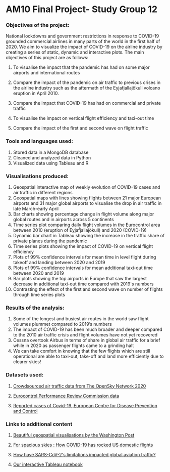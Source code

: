 

# AM10 Final Project- Study Group 12

### Objectives of the project:

National lockdowns and government restrictions in response to COVID-19 grounded commercial airlines in many parts of the world in the first half of 2020. We aim to visualize the impact of COVID-19 on the airline industry by creating a series of static, dynamic and interactive plots. The main objectives of this project are as follows:

1. To visualise the impact that the pandemic has had on some major airports and international routes

2. Compare the impact of the pandemic on air traffic to previous crises in the airline industry such as the aftermath of the Eyjafjallajökull volcano eruption in April 2010.

3. Compare the impact that COVID-19 has had on commercial and private traffic 

4. To visualise the impact on vertical flight efficiency and taxi-out time

5. Compare the impact of the first and second wave on flight traffic

### Tools and languages used:

1. Stored data in a MongoDB database
2. Cleaned and analyzed data in Python 
3. Visualized data using Tableau and R

### Visualisations produced:

1. Geospatial interactive map of weekly evolution of COVID-19 cases and air traffic in different regions
2. Geospatial maps with lines showing flights between 21 major European airports and 31 major global airports to visualise the drop in air traffic in late March-early April
3. Bar charts showing percentage change in flight volume along major global routes and in airports across 5 continents
4. Time series plot comparing daily flight volumes in the Eurocontrol area between 2010 (eruption of Eyjafjallajökull) and 2020 (COVID-19)
5. Dynamic bar chart in Tableau showing the increase in the traffic share of private planes during the pandemic
6. Time series plots showing the impact of COVID-19 on vertical flight efficiency
7. Plots of 99% confidence intervals for mean time in level flight during takeoff and landing between 2020 and 2019
8. Plots of 99% confidence intervals for mean additional taxi-out time between 2020 and 2019
9. Bar plots showing the top airports in Europe that saw the largest decrease in additional taxi-out time compared with 2019's numbers
10. Contrasting the effect of the first and second wave on number of flights through time series plots

### Results of the analysis:

1. Some of the longest and busiest air routes in the world saw flight volumes plummet compared to 2019’s numbers
2. The impact of COVID-19 has been much broader and deeper compared to the 2010 air traffic crisis and flight volumes have not yet recovered
3. Cessna overtook Airbus in terms of share in global air traffic for a brief while in 2020 as passenger flights came to a grinding halt
4. We can take comfort in knowing that the few flights which are still operational are able to taxi-out, take-off and land more efficiently due to clearer skies!


### Datasets used:

1. [Crowdsourced air traffic data from The OpenSky Network 2020](https://zenodo.org/record/3974209#.X6uqfnUzbkt)

2. [Eurocontrol Performance Review Commission data](https://ansperformance.eu/data/)

3. [Reported cases of Covid-19, European Centre for Disease Prevention and Control](https://www.ecdc.europa.eu/en/publications-data/download-todays-data-geographic-distribution-covid-19-cases-worldwide)

### Links to additional content

1. [Beautiful geospatial visualisations by the Washington Post](https://www.washingtonpost.com/graphics/2020/business/coronavirus-airline-industry-collapse/)

2. [For spacious skies : How COVID-19 has rocked US domestic flights ](https://evandenmark.github.io/ForSpaciousSkies/)

3. [How have SARS-CoV-2's limitations impacted global aviation traffic?](https://sirbenedick.github.io/corona-aviation-impact/)

4. [Our interactive Tableau notebook](https://public.tableau.com/profile/brendan.kermorvan#!/vizhome/Tableauvisualizationsweekly/Airportstraffic)









